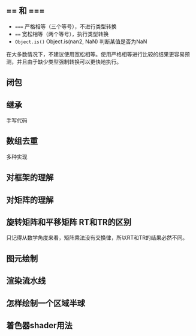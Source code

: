 
## == 和 ===

- `===` 严格相等（三个等号），不进行类型转换
- `==`  宽松相等（两个等号），执行类型转换
- `Object.is()` Object.is(nan2, NaN) 判断某值是否为NaN

在大多数情况下，不建议使用宽松相等。使用严格相等进行比较的结果更容易预测，并且由于缺少类型强制转换可以更快地执行。

## 闭包

## 继承
手写代码

## 数组去重
多种实现

## 对框架的理解

## 对矩阵的理解

## 旋转矩阵和平移矩阵 RT和TR的区别

只记得从数学角度来看，矩阵乘法没有交换律，所以RT和TR的结果必然不同。

## 图元绘制

## 渲染流水线

## 怎样绘制一个区域半球

## 着色器shader用法